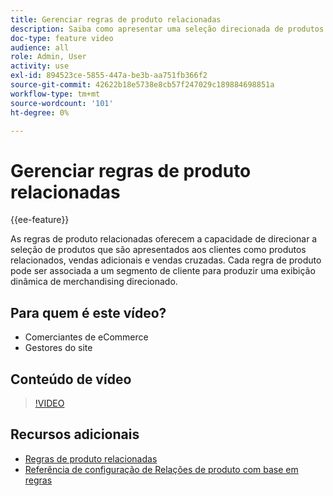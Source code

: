 ```yaml
---
title: Gerenciar regras de produto relacionadas
description: Saiba como apresentar uma seleção direcionada de produtos para armazenar clientes como produtos relacionados, vendas adicionais e vendas cruzadas.
doc-type: feature video
audience: all
role: Admin, User
activity: use
exl-id: 894523ce-5855-447a-be3b-aa751fb366f2
source-git-commit: 42622b18e5738e8cb57f247029c189884698851a
workflow-type: tm+mt
source-wordcount: '101'
ht-degree: 0%

---
```


# Gerenciar regras de produto relacionadas

{{ee-feature}}

As regras de produto relacionadas oferecem a capacidade de direcionar a seleção de produtos que são apresentados aos clientes como produtos relacionados, vendas adicionais e vendas cruzadas. Cada regra de produto pode ser associada a um segmento de cliente para produzir uma exibição dinâmica de merchandising direcionado.

## Para quem é este vídeo?

- Comerciantes de eCommerce
- Gestores do site

## Conteúdo de vídeo

>[!VIDEO](https://video.tv.adobe.com/v/343837?quality=12&learn=on)

## Recursos adicionais

- [Regras de produto relacionadas](https://docs.magento.com/user-guide/marketing/product-related-rules.html)
- [Referência de configuração de Relações de produto com base em regras](https://docs.magento.com/user-guide/configuration/catalog/catalog.html#rule-based-product-relations)
